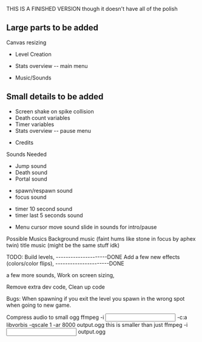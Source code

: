 THIS IS A FINISHED VERSION
though it doesn't have all of the polish

Large parts to be added
-----------------------------
Canvas resizing
- Level Creation
+ Stats overview -- main menu
- Music/Sounds

Small details to be added
-----------------------------
+ Screen shake on spike collision
+ Death count variables
+ Timer variables
+ Stats overview -- pause menu
- Credits

Sounds Needed
- Jump sound
- Death sound
- Portal sound
+ spawn/respawn sound
+ focus sound
- timer 10 second sound
- timer last 5 seconds sound
+ Menu cursor move sound
  slide in sounds for intro/pause

Possible Musics
Background music (faint hums like stone in focus by aphex twin)
title music (might be the same stuff idk)

TODO:
  Build levels, ---------------------DONE
  Add a few new effects (colors/color flips), ----------------------DONE

  a few more sounds,
  Work on screen sizing,

  Remove extra dev code,
  Clean up code

Bugs:
  When spawning if you exit the level you spawn in the wrong spot when going to new game.

Compress audio to small ogg
ffmpeg -i <input file> -c:a libvorbis -qscale 1 -ar 8000 output.ogg
this is smaller than just
ffmpeg -i <input file> output.ogg
